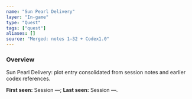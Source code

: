 ```yaml
---
name: "Sun Pearl Delivery"
layer: "In-game"
type: "Quest"
tags: ["quest"]
aliases: []
source: "Merged: notes 1–32 + Codex1.0"
---
```

### Overview
Sun Pearl Delivery: plot entry consolidated from session notes and earlier codex references.

**First seen:** Session —; **Last seen:** Session —.
